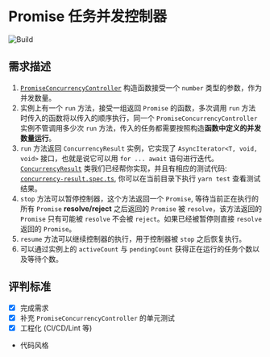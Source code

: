 # Promise 任务并发控制器

![Build](https://github.com/lnwu/promise-concurrency/workflows/Build/badge.svg)

## 需求描述

1. [`PromiseConcurrencyController`](./src/index.ts) 构造函数接受一个 `number` 类型的参数，作为并发数量。
2. 实例上有一个 `run` 方法，接受一组返回 `Promise` 的函数，多次调用 `run` 方法时传入的函数将以传入的顺序执行，同一个 `PromiseConcurrencyController` 实例不管调用多少次 `run` 方法，传入的任务都需要按照构造**函数中定义的并发数量运行**。
3. `run` 方法返回 `ConcurrencyResult` 实例，它实现了 `AsyncIterator<T, void, void>` 接口，也就是说它可以用 `for ... await` 语句进行迭代。[`ConcurrencyResult`](./src/concurrency-result.ts) 类我们已经帮你实现，并且有相应的测试代码: [`concurrency-result.spec.ts`](./src/__tests__/concurrency-result.spec.ts), 你可以在当前目录下执行 `yarn test` 查看测试结果。
4. `stop` 方法可以暂停控制器，这个方法返回一个 `Promise`, 等待当前正在执行的所有 `Promise` **resolve/reject** 之后返回的 `Promise` 被 `resolve`，该方法返回的 `Promise` 只有可能被 `resolve` 不会被 `reject`。如果已经被暂停则直接 `resolve` 返回的 `Promise`。
5. `resume` 方法可以继续控制器的执行，用于控制器被 `stop` 之后恢复执行。
6. 可以通过实例上的 `activeCount` 与 `pendingCount` 获得正在运行的任务个数以及等待个数。

## 评判标准

- [x] 完成需求
- [x] 补充 `PromiseConcurrencyController` 的单元测试
- [x] 工程化 (CI/CD/Lint 等)
- 代码风格
